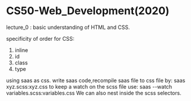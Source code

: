 # CS50-Web_Development(2020)
lecture_0 : basic understanding of HTML and CSS.

specificity of order for CSS:
1) inline
2) id
3) class
4) type

using saas as css.
write saas code,recompile saas file to css file by: saas xyz.scss:xyz.css
to keep a watch on the scss file use: saas --watch variables.scss:variables.css
We can also nest inside the scss selectors. 
